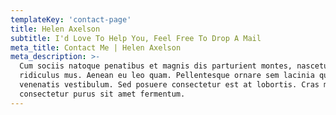 ```yaml
---
templateKey: 'contact-page'
title: Helen Axelson
subtitle: I'd Love To Help You, Feel Free To Drop A Mail  
meta_title: Contact Me | Helen Axelson
meta_description: >-
  Cum sociis natoque penatibus et magnis dis parturient montes, nascetur
  ridiculus mus. Aenean eu leo quam. Pellentesque ornare sem lacinia quam
  venenatis vestibulum. Sed posuere consectetur est at lobortis. Cras mattis
  consectetur purus sit amet fermentum.
---
```

